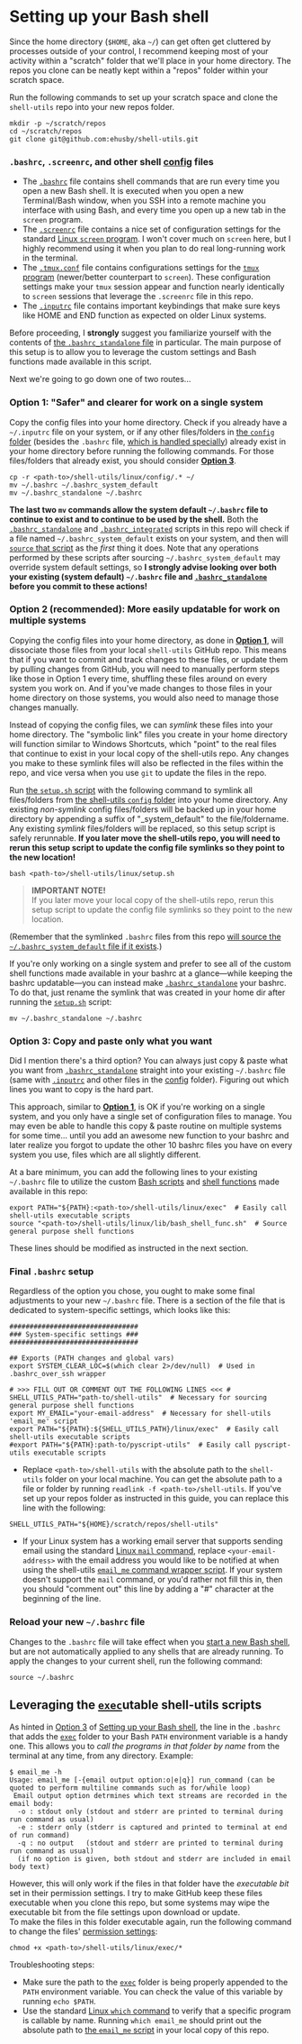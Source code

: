 # <a name="shell_config"></a>Setting up your Bash shell
Since the home directory (`$HOME`, aka `~/`) can get often get cluttered by processes outside of your control, I recommend keeping most of your activity within a "scratch" folder that we'll place in your home directory. The repos you clone can be neatly kept within a "repos" folder within your scratch space.

Run the following commands to set up your scratch space and clone the `shell-utils` repo into your new repos folder.
```
mkdir -p ~/scratch/repos
cd ~/scratch/repos
git clone git@github.com:ehusby/shell-utils.git
```

### <a name="shell_config_files"></a>`.bashrc`, `.screenrc`,  and other shell [config](./config) files
- The [`.bashrc`](./config/.bashrc_standalone) file contains shell commands that are run every time you open a new Bash shell. It is executed when you open a new Terminal/Bash window, when you SSH into a remote machine you interface with using Bash, and every time you open up a new tab in the `screen` program.
- The [`.screenrc`](./config/.screenrc) file contains a nice set of configuration settings for the standard [Linux `screen` program](https://www.gnu.org/software/screen/). I won't cover much on `screen` here, but I highly recommend using it when you plan to do real long-running work in the terminal.
- The [`.tmux.conf`](./config/.tmux.conf) file contains configurations settings for the [`tmux` program](https://github.com/tmux/tmux#welcome-to-tmux) (newer/better counterpart to `screen`). These configuration settings make your `tmux` session appear and function nearly identically to `screen` sessions that leverage the `.screenrc` file in this repo.
- The [`.inputrc`](./config/.inputrc) file contains important keybindings that make sure keys like HOME and END function as expected on older Linux systems.

Before proceeding, I **strongly** suggest you familiarize yourself with the contents of [the `.bashrc_standalone` file](./config/.bashrc_standalone) in particular. The main purpose of this setup is to allow you to leverage the custom settings and Bash functions made available in this script.

Next we're going to go down one of two routes...

### <a name="shell_config_opt1"></a>Option 1: "Safer" and clearer for work on a single system
Copy the config files into your home directory. Check if you already have a `~/.inputrc` file on your system, or if any other files/folders in [the `config` folder](./config) (besides the `.bashrc` file, [which is handled specially](#shell_config_bashrc_default)) already exist in your home directory before running the following commands. For those files/folders that already exist, you should consider [**Option 3**](#shell_config_opt3).
```
cp -r <path-to>/shell-utils/linux/config/.* ~/
mv ~/.bashrc ~/.bashrc_system_default
mv ~/.bashrc_standalone ~/.bashrc
```
<a name="shell_config_bashrc_default"></a>**The last two `mv` commands allow the system default `~/.bashrc` file to continue to exist and to continue to be used by the shell.** Both the [`.bashrc_standalone`](./config/.bashrc_standalone) and [`.bashrc_integrated`](./config/.bashrc_integrated) scripts in this repo will check if a file named `~/.bashrc_system_default` exists on your system, and then will [`source` that script](https://www.gnu.org/software/bash/manual/html_node/Bash-Builtins.html) as the _first_ thing it does. Note that any operations performed by these scripts after sourcing `~/.bashrc_system_default` may override system default settings, so **I strongly advise looking over both your existing (system default) `~/.bashrc` file and [`.bashrc_standalone`](./config/.bashrc_standalone) before you commit to these actions!**

### <a name="shell_config_opt2"></a>Option 2 (recommended): More easily updatable for work on multiple systems
Copying the config files into your home directory, as done in [**Option 1**](#shell_config_opt1), will dissociate those files from your local `shell-utils` GitHub repo. This means that if you want to commit and track changes to these files, or update them by pulling changes from GitHub, you will need to manually perform steps like those in Option 1 every time, shuffling these files around on every system you work on. And if you've made changes to those files in your home directory on those systems, you would also need to manage those changes manually.

Instead of copying the config files, we can _symlink_ these files into your home directory. The "symbolic link" files you create in your home directory will function similar to Windows Shortcuts, which "point" to the real files that continue to exist in your local copy of the shell-utils repo. Any changes you make to these symlink files will also be reflected in the files within the repo, and vice versa when you use `git` to update the files in the repo.

Run [the `setup.sh` script](./setup.sh) with the following command to symlink all files/folders from [the shell-utils `config` folder](./config) into your home directory. Any existing *non-symlink* config files/folders will be backed up in your home directory by appending a suffix of "_system_default" to the file/foldername. Any existing *symlink* files/folders will be replaced, so this setup script is safely rerunnable. **If you later move the shell-utils repo, you will need to rerun this setup script to update the config file symlinks so they point to the new location!**
```
bash <path-to>/shell-utils/linux/setup.sh
```
> **IMPORTANT NOTE!**
> <br>If you later move your local copy of the shell-utils repo, rerun this setup script to update the config file symlinks so they point to the new location.

(Remember that the symlinked `.bashrc` files from this repo [will source the `~/.bashrc_system_default` file if it exists](#shell_config_bashrc_default).)

If you're only working on a single system and prefer to see all of the custom shell functions made available in your bashrc at a glance—while keeping the bashrc updatable—you can instead make [`.bashrc_standalone`](./config/.bashrc_standalone) your bashrc. To do that, just rename the symlink that was created in your home dir after running the [`setup.sh`](./setup.sh) script:
```
mv ~/.bashrc_standalone ~/.bashrc
```

### <a name="shell_config_opt3"></a>Option 3: Copy and paste only what you want
Did I mention there's a third option? You can always just copy & paste what you want from [`.bashrc_standalone`](./config/.bashrc_standalone) straight into your existing `~/.bashrc` file (same with [`.inputrc`](./config/.inputrc) and other files in the [config](./config) folder). Figuring out which lines you want to copy is the hard part.

This approach, similar to [**Option 1**](#shell_config_opt1), is OK if you're working on a single system, and you only have a single set of configuration files to manage. You may even be able to handle this copy & paste routine on multiple systems for some time... until you add an awesome new function to your bashrc and later realize you forgot to update the other 10 bashrc files you have on every system you use, files which are all slightly different.

At a bare minimum, you can add the following lines to your existing `~/.bashrc` file to utilize the custom [Bash scripts](./exec) and [shell functions](./lib/bash_shell_func.sh) made available in this repo:
```
export PATH="${PATH}:<path-to>/shell-utils/linux/exec"  # Easily call shell-utils executable scripts
source "<path-to>/shell-utils/linux/lib/bash_shell_func.sh"  # Source general purpose shell functions
```
These lines should be modified as instructed in the next section.

### Final `.bashrc` setup
Regardless of the option you chose, you ought to make some final adjustments to your new `~/.bashrc` file. There is a section of the file that is dedicated to system-specific settings, which looks like this:
```
################################
### System-specific settings ###
################################

## Exports (PATH changes and global vars)
export SYSTEM_CLEAR_LOC=$(which clear 2>/dev/null)  # Used in .bashrc_over_ssh wrapper

# >>> FILL OUT OR COMMENT OUT THE FOLLOWING LINES <<< #
SHELL_UTILS_PATH="path-to/shell-utils"  # Necessary for sourcing general purpose shell functions
export MY_EMAIL="your-email-address"  # Necessary for shell-utils 'email_me' script
export PATH="${PATH}:${SHELL_UTILS_PATH}/linux/exec"  # Easily call shell-utils executable scripts
#export PATH="${PATH}:path-to/pyscript-utils"  # Easily call pyscript-utils executable scripts
```
- Replace `<path-to>/shell-utils` with the absolute path to the `shell-utils` folder on your local machine. You can get the absolute path to a file or folder by running `readlink -f <path-to>/shell-utils`. If you've set up your repos folder as instructed in this guide, you can replace this line with the following:
```
SHELL_UTILS_PATH="${HOME}/scratch/repos/shell-utils"
```
- If your Linux system has a working email server that supports sending email using the standard [Linux `mail` command](https://mailutils.org/manual/html_section/mail.html), replace `<your-email-address>` with the email address you would like to be notified at when using the shell-utils [`email_me` command wrapper script](./exec/email_me). If your system doesn't support the `mail` command, or you'd rather not fill this in, then you should "comment out" this line by adding a "#" character at the beginning of the line.

### Reload your new `~/.bashrc` file
Changes to the `.bashrc` file will take effect when you [start a new Bash shell](#shell_config_files), but are not automatically applied to any shells that are already running. To apply the changes to your current shell, run the following command:
```
source ~/.bashrc
```

## Leveraging the [`exec`](./exec)utable shell-utils scripts

As hinted in [Option 3](#shell_config_opt3) of [Setting up your Bash shell](#shell_config), the line in the `.bashrc` that adds the [`exec`](./exec) folder to your Bash `PATH` environment variable is a handy one. This allows you to _call the programs in that folder by name_ from the terminal at any time, from any directory. Example:
```
$ email_me -h
Usage: email_me [-{email output option:o|e|q}] run_command (can be quoted to perform multiline commands such as for/while loop)
 Email output option detrmines which text streams are recorded in the email body:
  -o : stdout only (stdout and stderr are printed to terminal during run command as usual)
  -e : stderr only (stderr is captured and printed to terminal at end of run command)
  -q : no output   (stdout and stderr are printed to terminal during run command as usual)
  (if no option is given, both stdout and stderr are included in email body text)
```
However, this will only work if the files in that folder have the _executable bit_ set in their permission settings. I try to make GitHub keep these files executable when you clone this repo, but some systems may wipe the executable bit from the file settings upon download or update.
<br>
To make the files in this folder executable again, run the following command to change the files' [permission settings](https://www.gnu.org/software/coreutils/manual/html_node/Setting-Permissions.html):
```
chmod +x <path-to>/shell-utils/linux/exec/*
```
Troubleshooting steps:
- Make sure the path to the [`exec`](./exec) folder is being properly appended to the `PATH` environment variable. You can check the value of this variable by running `echo $PATH`.
- Use the standard [Linux `which` command](https://en.wikipedia.org/wiki/Which_(command)) to verify that a specific program is callable by name. Running `which email_me` should print out the absolute path to [the `email_me` script](./exec/email_me) in your local copy of this repo.

